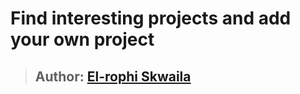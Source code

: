# Find interesting projects and add your own project
>## Author: [El-rophi Skwaila](https://github.com/Elrophi/django-gallery)